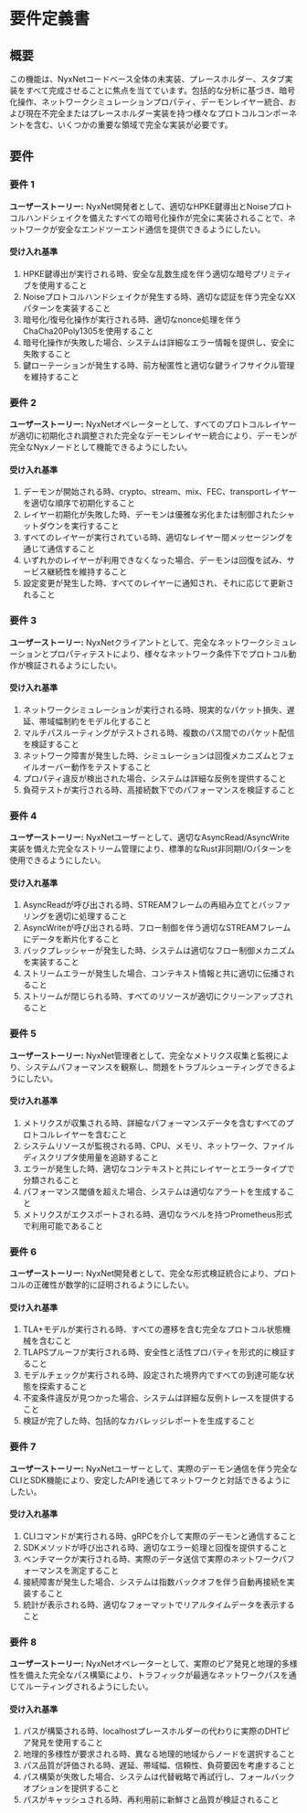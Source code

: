 # 要件定義書

## 概要

この機能は、NyxNetコードベース全体の未実装、プレースホルダー、スタブ実装をすべて完成させることに焦点を当てています。包括的な分析に基づき、暗号化操作、ネットワークシミュレーションプロパティ、デーモンレイヤー統合、および現在不完全またはプレースホルダー実装を持つ様々なプロトコルコンポーネントを含む、いくつかの重要な領域で完全な実装が必要です。

## 要件

### 要件 1

**ユーザーストーリー:** NyxNet開発者として、適切なHPKE鍵導出とNoiseプロトコルハンドシェイクを備えたすべての暗号化操作が完全に実装されることで、ネットワークが安全なエンドツーエンド通信を提供できるようにしたい。

#### 受け入れ基準

1. HPKE鍵導出が実行される時、安全な乱数生成を伴う適切な暗号プリミティブを使用すること
2. Noiseプロトコルハンドシェイクが発生する時、適切な認証を伴う完全なXXパターンを実装すること
3. 暗号化/復号化操作が実行される時、適切なnonce処理を伴うChaCha20Poly1305を使用すること
4. 暗号化操作が失敗した場合、システムは詳細なエラー情報を提供し、安全に失敗すること
5. 鍵ローテーションが発生する時、前方秘匿性と適切な鍵ライフサイクル管理を維持すること

### 要件 2

**ユーザーストーリー:** NyxNetオペレーターとして、すべてのプロトコルレイヤーが適切に初期化され調整された完全なデーモンレイヤー統合により、デーモンが完全なNyxノードとして機能できるようにしたい。

#### 受け入れ基準

1. デーモンが開始される時、crypto、stream、mix、FEC、transportレイヤーを適切な順序で初期化すること
2. レイヤー初期化が失敗した時、デーモンは優雅な劣化または制御されたシャットダウンを実行すること
3. すべてのレイヤーが実行されている時、適切なレイヤー間メッセージングを通じて通信すること
4. いずれかのレイヤーが利用できなくなった場合、デーモンは回復を試み、サービス継続性を維持すること
5. 設定変更が発生した時、すべてのレイヤーに通知され、それに応じて更新されること

### 要件 3

**ユーザーストーリー:** NyxNetクライアントとして、完全なネットワークシミュレーションとプロパティテストにより、様々なネットワーク条件下でプロトコル動作が検証されるようにしたい。

#### 受け入れ基準

1. ネットワークシミュレーションが実行される時、現実的なパケット損失、遅延、帯域幅制約をモデル化すること
2. マルチパスルーティングがテストされる時、複数のパス間でのパケット配信を検証すること
3. ネットワーク障害が発生した時、シミュレーションは回復メカニズムとフェイルオーバー動作をテストすること
4. プロパティ違反が検出された場合、システムは詳細な反例を提供すること
5. 負荷テストが実行される時、高接続数下でのパフォーマンスを検証すること

### 要件 4

**ユーザーストーリー:** NyxNetユーザーとして、適切なAsyncRead/AsyncWrite実装を備えた完全なストリーム管理により、標準的なRust非同期I/Oパターンを使用できるようにしたい。

#### 受け入れ基準

1. AsyncReadが呼び出される時、STREAMフレームの再組み立てとバッファリングを適切に処理すること
2. AsyncWriteが呼び出される時、フロー制御を伴う適切なSTREAMフレームにデータを断片化すること
3. バックプレッシャーが発生した時、システムは適切なフロー制御メカニズムを実装すること
4. ストリームエラーが発生した場合、コンテキスト情報と共に適切に伝播されること
5. ストリームが閉じられる時、すべてのリソースが適切にクリーンアップされること

### 要件 5

**ユーザーストーリー:** NyxNet管理者として、完全なメトリクス収集と監視により、システムパフォーマンスを観察し、問題をトラブルシューティングできるようにしたい。

#### 受け入れ基準

1. メトリクスが収集される時、詳細なパフォーマンスデータを含むすべてのプロトコルレイヤーを含むこと
2. システムリソースが監視される時、CPU、メモリ、ネットワーク、ファイルディスクリプタ使用量を追跡すること
3. エラーが発生した時、適切なコンテキストと共にレイヤーとエラータイプで分類されること
4. パフォーマンス閾値を超えた場合、システムは適切なアラートを生成すること
5. メトリクスがエクスポートされる時、適切なラベルを持つPrometheus形式で利用可能であること

### 要件 6

**ユーザーストーリー:** NyxNet開発者として、完全な形式検証統合により、プロトコルの正確性が数学的に証明されるようにしたい。

#### 受け入れ基準

1. TLA+モデルが実行される時、すべての遷移を含む完全なプロトコル状態機械を含むこと
2. TLAPSプルーフが実行される時、安全性と活性プロパティを形式的に検証すること
3. モデルチェックが実行される時、設定された境界内ですべての到達可能な状態を探索すること
4. 不変条件違反が見つかった場合、システムは詳細な反例トレースを提供すること
5. 検証が完了した時、包括的なカバレッジレポートを生成すること

### 要件 7

**ユーザーストーリー:** NyxNetユーザーとして、実際のデーモン通信を伴う完全なCLIとSDK機能により、安定したAPIを通じてネットワークと対話できるようにしたい。

#### 受け入れ基準

1. CLIコマンドが実行される時、gRPCを介して実際のデーモンと通信すること
2. SDKメソッドが呼び出される時、適切なエラー処理と回復を提供すること
3. ベンチマークが実行される時、実際のデータ送信で実際のネットワークパフォーマンスを測定すること
4. 接続障害が発生した場合、システムは指数バックオフを伴う自動再接続を実装すること
5. 統計が表示される時、適切なフォーマットでリアルタイムデータを表示すること

### 要件 8

**ユーザーストーリー:** NyxNetオペレーターとして、実際のピア発見と地理的多様性を備えた完全なパス構築により、トラフィックが最適なネットワークパスを通じてルーティングされるようにしたい。

#### 受け入れ基準

1. パスが構築される時、localhostプレースホルダーの代わりに実際のDHTピア発見を使用すること
2. 地理的多様性が要求される時、異なる地理的地域からノードを選択すること
3. パス品質が評価される時、遅延、帯域幅、信頼性、負荷要因を考慮すること
4. パス構築が失敗した場合、システムは代替戦略で再試行し、フォールバックオプションを提供すること
5. パスがキャッシュされる時、再利用前に新鮮さと品質が検証されること